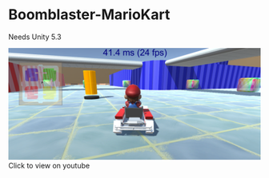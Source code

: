 # Boomblaster-MarioKart

Needs Unity 5.3

[![Screenshot](https://github.com/fuzzballb/Boomblaster-MarioKart/blob/master/Screenshot.PNG)](https://www.youtube.com/watch?v=BhtJ-7Sc3kY)
Click to view on youtube

